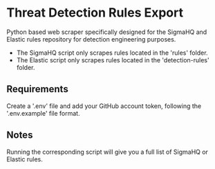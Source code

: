 # Threat Detection Rules Export
Python based web scraper specifically designed for the SigmaHQ and Elastic rules repository for detection engineering purposes.

- The SigmaHQ script only scrapes rules located in the 'rules' folder.
- The Elastic script only scrapes rules located in the 'detection-rules' folder.

## Requirements
Create a '.env' file and add your GitHub account token, following the '.env.example' file format.

## Notes
Running the corresponding script will give you a full list of SigmaHQ or Elastic rules.
